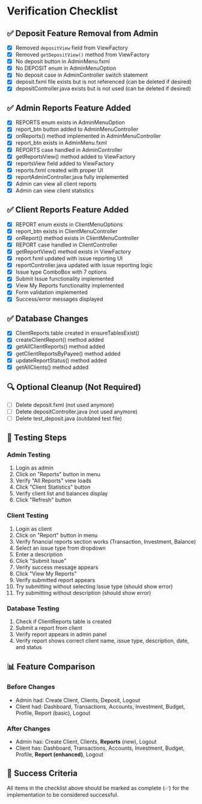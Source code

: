 # Verification Checklist

## ✅ Deposit Feature Removal from Admin
- [x] Removed `depositView` field from ViewFactory
- [x] Removed `getDepositView()` method from ViewFactory
- [x] No deposit button in AdminMenu.fxml
- [x] No DEPOSIT enum in AdminMenuOption
- [x] No deposit case in AdminController switch statement
- [x] deposit.fxml file exists but is not referenced (can be deleted if desired)
- [x] depositController.java exists but is not used (can be deleted if desired)

## ✅ Admin Reports Feature Added
- [x] REPORTS enum exists in AdminMenuOption
- [x] report_btn button added to AdminMenuController
- [x] onReports() method implemented in AdminMenuController
- [x] report_btn exists in AdminMenu.fxml
- [x] REPORTS case handled in AdminController
- [x] getReportsView() method added to ViewFactory
- [x] reportsView field added to ViewFactory
- [x] reports.fxml created with proper UI
- [x] reportAdminController.java fully implemented
- [x] Admin can view all client reports
- [x] Admin can view client statistics

## ✅ Client Reports Feature Added
- [x] REPORT enum exists in ClientMenuOptions
- [x] report_btn exists in ClientMenuController
- [x] onReport() method exists in ClientMenuController
- [x] REPORT case handled in ClientController
- [x] getReportView() method exists in ViewFactory
- [x] report.fxml updated with issue reporting UI
- [x] reportController.java updated with issue reporting logic
- [x] Issue type ComboBox with 7 options
- [x] Submit Issue functionality implemented
- [x] View My Reports functionality implemented
- [x] Form validation implemented
- [x] Success/error messages displayed

## ✅ Database Changes
- [x] ClientReports table created in ensureTablesExist()
- [x] createClientReport() method added
- [x] getAllClientReports() method added
- [x] getClientReportsByPayee() method added
- [x] updateReportStatus() method added
- [x] getAllClients() method added

## 🔍 Optional Cleanup (Not Required)
- [ ] Delete deposit.fxml (not used anymore)
- [ ] Delete depositController.java (not used anymore)
- [ ] Delete test_deposit.java (outdated test file)

## 🧪 Testing Steps

### Admin Testing
1. Login as admin
2. Click on "Reports" button in menu
3. Verify "All Reports" view loads
4. Click "Client Statistics" button
5. Verify client list and balances display
6. Click "Refresh" button

### Client Testing
1. Login as client
2. Click on "Report" button in menu
3. Verify financial reports section works (Transaction, Investment, Balance)
4. Select an issue type from dropdown
5. Enter a description
6. Click "Submit Issue"
7. Verify success message appears
8. Click "View My Reports"
9. Verify submitted report appears
10. Try submitting without selecting issue type (should show error)
11. Try submitting without description (should show error)

### Database Testing
1. Check if ClientReports table is created
2. Submit a report from client
3. Verify report appears in admin panel
4. Verify report shows correct client name, issue type, description, date, and status

## 📊 Feature Comparison

### Before Changes
- Admin had: Create Client, Clients, Deposit, Logout
- Client had: Dashboard, Transactions, Accounts, Investment, Budget, Profile, Report (basic), Logout

### After Changes
- Admin has: Create Client, Clients, **Reports** (new), Logout
- Client has: Dashboard, Transactions, Accounts, Investment, Budget, Profile, **Report (enhanced)**, Logout

## 🎯 Success Criteria
All items in the checklist above should be marked as complete (✅) for the implementation to be considered successful.